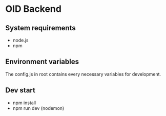 # OID Backend

## System requirements

- node.js
- npm

## Environment variables

The config.js in root contains every necessary variables for development.

## Dev start

- npm install
- npm run dev (nodemon)
